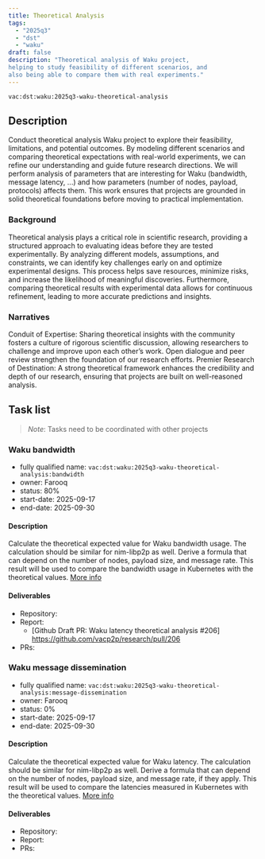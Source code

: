 ```yaml
---
title: Theoretical Analysis
tags:
  - "2025q3"
  - "dst"
  - "waku"
draft: false
description: "Theoretical analysis of Waku project, 
helping to study feasibility of different scenarios, and 
also being able to compare them with real experiments."
---
```


`vac:dst:waku:2025q3-waku-theoretical-analysis`

## Description
Conduct theoretical analysis Waku project
to explore their feasibility, limitations, and potential outcomes.
By modeling different scenarios and comparing theoretical expectations
with real-world experiments, we can refine our understanding
and guide future research directions.
We will perform analysis of parameters that are
interesting for Waku (bandwidth, message latency, ...) and how
parameters (number of nodes, payload, protocols) affects them.
This work ensures that projects are grounded in solid theoretical foundations
before moving to practical implementation.

### Background
Theoretical analysis plays a critical role in scientific research,
providing a structured approach to evaluating ideas before they are tested experimentally. 
By analyzing different models, assumptions, and constraints, 
we can identify key challenges early on and optimize experimental designs.
This process helps save resources, minimize risks, 
and increase the likelihood of meaningful discoveries. 
Furthermore, comparing theoretical results with experimental data
allows for continuous refinement, leading to more accurate predictions and insights.

### Narratives
Conduit of Expertise: Sharing theoretical insights with the community 
fosters a culture of rigorous scientific discussion, 
allowing researchers to challenge and improve upon each other’s work.
Open dialogue and peer review strengthen the foundation of our research efforts.
Premier Research of Destination: A strong theoretical framework
enhances the credibility and depth of our research, 
ensuring that projects are built on well-reasoned analysis.


## Task list

> *Note*: Tasks need to be coordinated with other projects

### Waku bandwidth

* fully qualified name: `vac:dst:waku:2025q3-waku-theoretical-analysis:bandwidth`
* owner: Farooq
* status: 80%
* start-date: 2025-09-17
* end-date: 2025-09-30

#### Description
Calculate the theoretical expected value for Waku bandwidth usage. 
The calculation should be similar for nim-libp2p as well.
Derive a formula that can depend on the number of nodes, 
payload size, and message rate. This result will be used to compare the bandwidth usage
in Kubernetes with the theoretical values. 
[More info](https://github.com/vacp2p/research/tree/master/waku_scalability)

#### Deliverables
- Repository:
- Report:
  - [Github Draft PR: Waku latency theoretical analysis #206] https://github.com/vacp2p/research/pull/206
- PRs: 

### Waku message dissemination

* fully qualified name: `vac:dst:waku:2025q3-waku-theoretical-analysis:message-dissemination`
* owner: Farooq
* status: 0%
* start-date: 2025-09-17
* end-date: 2025-09-30

#### Description
Calculate the theoretical expected value for Waku latency. 
The calculation should be similar for nim-libp2p as well.
Derive a formula that can depend on the number of nodes, 
payload size, and message rate, if they apply. This result 
will be used to compare the latencies measured
in Kubernetes with the theoretical values. 
[More info](https://github.com/vacp2p/research/tree/master/waku_scalability)

#### Deliverables
- Repository:
- Report:
- PRs: 

